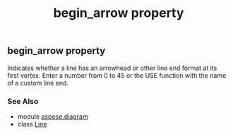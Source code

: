 ﻿---
title: begin_arrow property
second_title: Aspose.Diagram for Python via .NET API References
description: 
type: docs
weight: 40
url: /python-net/aspose.diagram/line/begin_arrow/
is_root: false
---

## begin_arrow property


Indicates whether a line has an arrowhead or other line end format at its first vertex. Enter a number from 0 to 45 or the USE function with the name of a custom line end.

### See Also
* module [aspose.diagram](../../)
* class [Line](/diagram/python-net/aspose.diagram/line)
